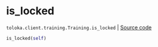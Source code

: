 # is_locked
`toloka.client.training.Training.is_locked` | [Source code](https://github.com/Toloka/toloka-kit/blob/v1.1.3/src/client/training.py#L126)

```python
is_locked(self)
```

